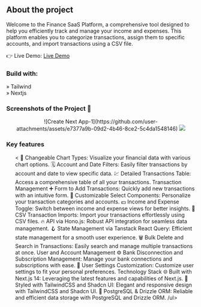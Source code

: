 <h2>About the project</h2>

<p>Welcome to the Finance SaaS Platform, a comprehensive tool designed to help you efficiently track and manage your income and expenses. This platform enables you to categorize transactions, assign them to specific accounts, and import transactions using a CSV file.</p>

👉 Live Demo: <a href='https://fintrack-n7xrcrxu1-rohits-projects-96564c3e.vercel.app'>Live Demo</a>

<h3>Build with:</h3>

» Tailwind <br>
» Nextjs

<h3>Screenshots of the Project 📸</h3>

<div align='center'>
![Create Next App-1](https://github.com/user-attachments/assets/e7377a9b-09d2-4b46-8ce2-5c4da1548146)
  <img src='https://github.com/user-attachments/assets/e7377a9b-09d2-4b46-8ce2-5c4da1548146'/>
</div>

<h3>Key features</h3>

<ul><
🔁 Changeable Chart Types: Visualize your financial data with various chart options.
🗓 Account and Date Filters: Easily filter transactions by account and date to view specific data.
💹 Detailed Transactions Table: Access a comprehensive table of all your transactions.
Transaction Management
➕ Form to Add Transactions: Quickly add new transactions with an intuitive form.
🧩 Customizable Select Components: Personalize your transaction categories and accounts.
💵 Income and Expense Toggle: Switch between income and expense views for better insights.
🔄 CSV Transaction Imports: Import your transactions effortlessly using CSV files.
🔥 API via Hono.js: Robust API integration for seamless data management.
🪝 State Management via Tanstack React Query: Efficient state management for a smooth user experience.
🗑 Bulk Delete and Search in Transactions: Easily search and manage multiple transactions at once.
User and Account Management
⚙️ Bank Disconnection and Subscription Management: Manage your bank connections and subscriptions with ease.
👤 User Settings Customization: Customize user settings to fit your personal preferences.
Technology Stack
🌐 Built with Next.js 14: Leveraging the latest features and capabilities of Next.js.
🎨 Styled with TailwindCSS and Shadcn UI: Elegant and responsive design with TailwindCSS and Shadcn UI.
💾 PostgreSQL & Drizzle ORM: Reliable and efficient data storage with PostgreSQL and Drizzle ORM.
/ul>

